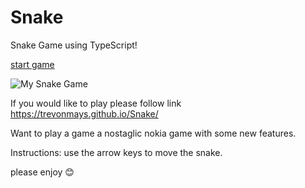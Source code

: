 # Snake
Snake Game using TypeScript!


[start game](https://user-images.githubusercontent.com/103228576/192063612-ec200fe4-b32d-452f-aa7f-2559ed674193.jpg)

![My Snake Game](https://user-images.githubusercontent.com/103228576/192062558-fce8b9de-9caa-4645-875a-25b194930c9c.png)

If you would like to play please follow link https://trevonmays.github.io/Snake/


Want to play a game a nostaglic nokia game with some new features.


Instructions: use the arrow keys to move the snake. 



please enjoy 😊 



